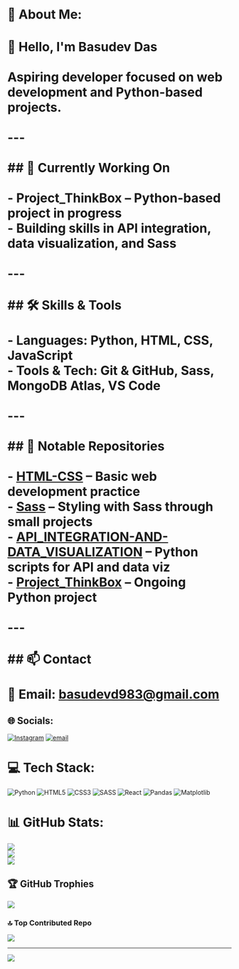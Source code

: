 # 💫 About Me:
# 👋 Hello, I'm Basudev Das<br><br>Aspiring developer focused on web development and Python-based projects.<br><br>---<br><br>## 🧠 Currently Working On<br><br>- **Project_ThinkBox** – Python-based project in progress  <br>- Building skills in **API integration**, **data visualization**, and **Sass**<br><br>---<br><br>## 🛠️ Skills & Tools<br><br>- **Languages**: Python, HTML, CSS, JavaScript  <br>- **Tools & Tech**: Git & GitHub, Sass, MongoDB Atlas, VS Code<br><br>---<br><br>## 📌 Notable Repositories<br><br>- [HTML-CSS](https://github.com/Basudev-Das25/HTML-CSS) – Basic web development practice  <br>- [Sass](https://github.com/Basudev-Das25/Sass) – Styling with Sass through small projects  <br>- [API_INTEGRATION-AND-DATA_VISUALIZATION](https://github.com/Basudev-Das25/API_INTEGRATION-AND-DATA_VISUALIZATION) – Python scripts for API and data viz  <br>- [Project_ThinkBox](https://github.com/Basudev-Das25/Project_ThinkBox) – Ongoing Python project<br><br>---<br><br>## 📫 Contact<br><br>📧 Email: basudevd983@gmail.com<br>


## 🌐 Socials:
[![Instagram](https://img.shields.io/badge/Instagram-%23E4405F.svg?logo=Instagram&logoColor=white)](https://instagram.com/basudevd983) [![email](https://img.shields.io/badge/Email-D14836?logo=gmail&logoColor=white)](mailto:basudevd983@gmail.com) 

# 💻 Tech Stack:
![Python](https://img.shields.io/badge/python-3670A0?style=for-the-badge&logo=python&logoColor=ffdd54) ![HTML5](https://img.shields.io/badge/html5-%23E34F26.svg?style=for-the-badge&logo=html5&logoColor=white) ![CSS3](https://img.shields.io/badge/css3-%231572B6.svg?style=for-the-badge&logo=css3&logoColor=white) ![SASS](https://img.shields.io/badge/SASS-hotpink.svg?style=for-the-badge&logo=SASS&logoColor=white) ![React](https://img.shields.io/badge/react-%2320232a.svg?style=for-the-badge&logo=react&logoColor=%2361DAFB) ![Pandas](https://img.shields.io/badge/pandas-%23150458.svg?style=for-the-badge&logo=pandas&logoColor=white) ![Matplotlib](https://img.shields.io/badge/Matplotlib-%23ffffff.svg?style=for-the-badge&logo=Matplotlib&logoColor=black)
# 📊 GitHub Stats:
![](https://github-readme-stats.vercel.app/api?username=Basudev-Das25&theme=radical&hide_border=false&include_all_commits=true&count_private=false)<br/>
![](https://nirzak-streak-stats.vercel.app/?user=Basudev-Das25&theme=radical&hide_border=false)<br/>
![](https://github-readme-stats.vercel.app/api/top-langs/?username=Basudev-Das25&theme=radical&hide_border=false&include_all_commits=true&count_private=false&layout=compact)

## 🏆 GitHub Trophies
![](https://github-profile-trophy.vercel.app/?username=Basudev-Das25&theme=radical&no-frame=false&no-bg=false&margin-w=4)

### 🔝 Top Contributed Repo
![](https://github-contributor-stats.vercel.app/api?username=Basudev-Das25&limit=5&theme=dark&combine_all_yearly_contributions=true)

---
[![](https://visitcount.itsvg.in/api?id=Basudev-Das25&icon=2&color=12)](https://visitcount.itsvg.in)

<!-- Proudly created with GPRM ( https://gprm.itsvg.in ) -->
